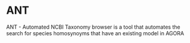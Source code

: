 # ANT
ANT - Automated NCBI Taxonomy browser is a tool that automates the search for species homosynoyms that have an existing model in AGORA
